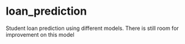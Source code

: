 # loan_prediction
Student loan prediction using different models. There is still room for improvement on this model

